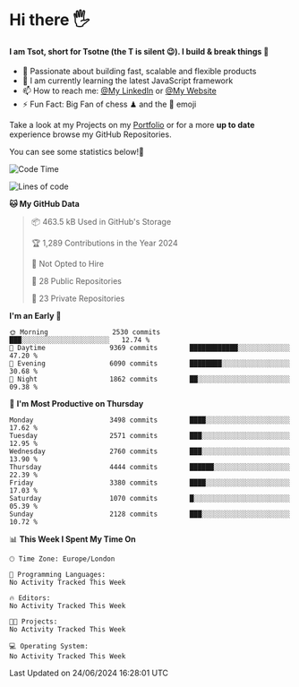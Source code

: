 # Hi there :raised_hand_with_fingers_splayed:
#### I am Tsot, short for Tsotne (the T is silent :wink:). I build & break things :space_invader:
- :telescope: Passionate about building fast, scalable and flexible products
- :seedling: I am currently learning the latest JavaScript framework 
- :mailbox: How to reach me: [@My LinkedIn](https://www.linkedin.com/in/tsotne-gvadzabia/) or [@My Website](https://tsotne.co.uk/contact)
- :zap: Fun Fact: Big Fan of chess ♟ and the 👾 emoji

Take a look at my Projects on my [Portfolio](https://tsotne.co.uk/) or for a more **up to date** experience browse my GitHub Repositories.

You can see some statistics below!:space_invader:
<!--START_SECTION:waka-->
![Code Time](http://img.shields.io/badge/Code%20Time-761%20hrs%202%20mins-blue)

![Lines of code](https://img.shields.io/badge/From%20Hello%20World%20I%27ve%20Written-6.6%20million%20lines%20of%20code-blue)

**🐱 My GitHub Data** 

> 📦 463.5 kB Used in GitHub's Storage 
 > 
> 🏆 1,289 Contributions in the Year 2024
 > 
> 🚫 Not Opted to Hire
 > 
> 📜 28 Public Repositories 
 > 
> 🔑 23 Private Repositories 
 > 
**I'm an Early 🐤** 

```text
🌞 Morning                2530 commits        ███░░░░░░░░░░░░░░░░░░░░░░   12.74 % 
🌆 Daytime                9369 commits        ████████████░░░░░░░░░░░░░   47.20 % 
🌃 Evening                6090 commits        ████████░░░░░░░░░░░░░░░░░   30.68 % 
🌙 Night                  1862 commits        ██░░░░░░░░░░░░░░░░░░░░░░░   09.38 % 
```
📅 **I'm Most Productive on Thursday** 

```text
Monday                   3498 commits        ████░░░░░░░░░░░░░░░░░░░░░   17.62 % 
Tuesday                  2571 commits        ███░░░░░░░░░░░░░░░░░░░░░░   12.95 % 
Wednesday                2760 commits        ███░░░░░░░░░░░░░░░░░░░░░░   13.90 % 
Thursday                 4444 commits        ██████░░░░░░░░░░░░░░░░░░░   22.39 % 
Friday                   3380 commits        ████░░░░░░░░░░░░░░░░░░░░░   17.03 % 
Saturday                 1070 commits        █░░░░░░░░░░░░░░░░░░░░░░░░   05.39 % 
Sunday                   2128 commits        ███░░░░░░░░░░░░░░░░░░░░░░   10.72 % 
```


📊 **This Week I Spent My Time On** 

```text
🕑︎ Time Zone: Europe/London

💬 Programming Languages: 
No Activity Tracked This Week

🔥 Editors: 
No Activity Tracked This Week

🐱‍💻 Projects: 
No Activity Tracked This Week

💻 Operating System: 
No Activity Tracked This Week
```


 Last Updated on 24/06/2024 16:28:01 UTC
<!--END_SECTION:waka-->
